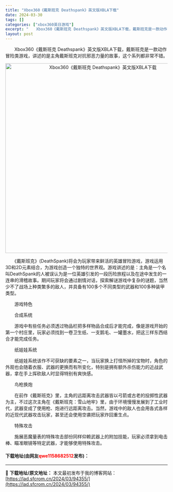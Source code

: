 ```yaml
---
title: "Xbox360《戴斯班克 Deathspank》英文版XBLA下载"
date: 2024-03-30
tags: []
categories: ["xbox360英日游戏"]
excerpt: "　　Xbox360《戴斯班克 Deathspank》英文版XBLA下载，戴斯班克是一款动作冒险类游戏，讲述的是主角戴斯班克对抗邪恶力量的故事，这个系列都非常不错。 　　《戴斯班克》(DeathSpank)将会为玩家带来鲜活的英雄冒险游戏，游戏运用3D和2D元素结合，为游戏创造一个独特的世界观。游戏讲&hellip;"
layout: post
---
```


 <p>　　Xbox360《戴斯班克 Deathspank》英文版XBLA下载，戴斯班克是一款动作冒险类游戏，讲述的是主角戴斯班克对抗邪恶力量的故事，这个系列都非常不错。</p> <p align="center"><img align="" border="0" src="https://lad.sfcrom.cn/wp-content/uploads/2024/03/20240330_6607df61bdbef.jpg" width="590" alt="Xbox360《戴斯班克 Deathspank》英文版XBLA下载" /></p> <p>　　《戴斯班克》(DeathSpank)将会为玩家带来鲜活的英雄冒险游戏，游戏运用3D和2D元素结合，为游戏创造一个独特的世界观。游戏讲述的是：主角是一个名叫DeathSpank的人被误认为是一位英雄引发的一段历险旅程以及在途中发生的一连串的滑稽故事。期间玩家将会通过剧情对话，探索解谜游戏中复杂的谜题，当然少不了战场上种类繁多的敌人，并具备有100多个不同类型的武器和100多种装甲类型。</p> <p>　　游戏特色</p> <p>　　合成系统</p> <p>　　游戏中有些任务必须透过物品栏把多样物品合成后才能完成，像是游戏开始的第一个村庄里，玩家必须找到一卷卫生纸、一支鹅毛、一罐墨水，把这三样东西结合才能完成任务。</p> <p>　　纸娃娃系统</p> <p>　　纸娃娃系统该作不可获缺的要素之一，当玩家换上打怪所掉的宝物时，角色的外观也会随着衣服、武器的更换而有所变化，特别是拥有额外杀伤能力的近战武器，拿在手上挥砍敌人时显得特别有爽快感。</p> <p>　　鸟枪换炮</p> <p>　　在前作《戴斯班克》里，主角的远距离攻击武器皆以弓箭或古老的投掷性武器为主，不过这次主角在《戴斯班克：雪山地牢》里，由于环境慢慢发展到了工业时代，武器变成了使用枪、炮进行远距离攻击。当然，游戏中的敌人也会用各式各样的近现代武器攻击玩家，甚至还会使用空袭把玩家炸回重生点。</p> <p>　　特殊攻击</p> <p>　　施展恶魔量表的特殊攻击部份同样仰赖武器上的附加技能，玩家必须拿到电击棒、瞄准眼镜等特定武器，才能够使用特殊攻击。</p> <p><h4>下载地址(由网友<font color="red">qwe1158682512</font>发布)：</h4></p> 

---
📖 **下载地址/原文地址：** 本文最初发布于我的博客网站：[https://lad.sfcrom.cn/2024/03/94355/](https://lad.sfcrom.cn/2024/03/94355/)
